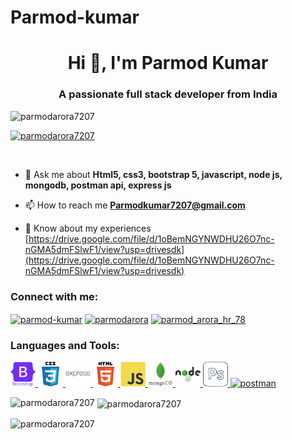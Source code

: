 # Parmod-kumar
<h1 align="center">Hi 👋, I'm Parmod Kumar</h1>
<h3 align="center">A passionate full stack developer from India</h3>

<p align="left"> <img src="https://komarev.com/ghpvc/?username=parmodarora7207&label=Profile%20views&color=0e75b6&style=flat" alt="parmodarora7207" /> </p>

<p align="left"> <a href="https://github.com/ryo-ma/github-profile-trophy"><img src="https://github-profile-trophy.vercel.app/?username=parmodarora7207" alt="parmodarora7207" /></a> </p>

<p align="left"> <a href="https://twitter.com/" target="blank"><img src="https://img.shields.io/twitter/follow/?logo=twitter&style=for-the-badge" alt="" /></a> </p>

- 💬 Ask me about **Html5, css3, bootstrap 5, javascript, node js, mongodb, postman api, express js**

- 📫 How to reach me **Parmodkumar7207@gmail.com**

- 📄 Know about my experiences [https://drive.google.com/file/d/1oBemNGYNWDHU26O7nc-nGMA5dmFSlwF1/view?usp=drivesdk](https://drive.google.com/file/d/1oBemNGYNWDHU26O7nc-nGMA5dmFSlwF1/view?usp=drivesdk)

<h3 align="left">Connect with me:</h3>
<p align="left">
<a href="https://linkedin.com/in/parmod-kumar" target="blank"><img align="center" src="https://raw.githubusercontent.com/rahuldkjain/github-profile-readme-generator/master/src/images/icons/Social/linked-in-alt.svg" alt="parmod-kumar" height="30" width="40" /></a>
<a href="https://fb.com/parmodarora" target="blank"><img align="center" src="https://raw.githubusercontent.com/rahuldkjain/github-profile-readme-generator/master/src/images/icons/Social/facebook.svg" alt="parmodarora" height="30" width="40" /></a>
<a href="https://instagram.com/parmod_arora_hr_78" target="blank"><img align="center" src="https://raw.githubusercontent.com/rahuldkjain/github-profile-readme-generator/master/src/images/icons/Social/instagram.svg" alt="parmod_arora_hr_78" height="30" width="40" /></a>
</p>

<h3 align="left">Languages and Tools:</h3>
<p align="left"> <a href="https://getbootstrap.com" target="_blank" rel="noreferrer"> <img src="https://raw.githubusercontent.com/devicons/devicon/master/icons/bootstrap/bootstrap-plain-wordmark.svg" alt="bootstrap" width="40" height="40"/> </a> <a href="https://www.w3schools.com/css/" target="_blank" rel="noreferrer"> <img src="https://raw.githubusercontent.com/devicons/devicon/master/icons/css3/css3-original-wordmark.svg" alt="css3" width="40" height="40"/> </a> <a href="https://expressjs.com" target="_blank" rel="noreferrer"> <img src="https://raw.githubusercontent.com/devicons/devicon/master/icons/express/express-original-wordmark.svg" alt="express" width="40" height="40"/> </a> <a href="https://www.w3.org/html/" target="_blank" rel="noreferrer"> <img src="https://raw.githubusercontent.com/devicons/devicon/master/icons/html5/html5-original-wordmark.svg" alt="html5" width="40" height="40"/> </a> <a href="https://developer.mozilla.org/en-US/docs/Web/JavaScript" target="_blank" rel="noreferrer"> <img src="https://raw.githubusercontent.com/devicons/devicon/master/icons/javascript/javascript-original.svg" alt="javascript" width="40" height="40"/> </a> <a href="https://www.mongodb.com/" target="_blank" rel="noreferrer"> <img src="https://raw.githubusercontent.com/devicons/devicon/master/icons/mongodb/mongodb-original-wordmark.svg" alt="mongodb" width="40" height="40"/> </a> <a href="https://nodejs.org" target="_blank" rel="noreferrer"> <img src="https://raw.githubusercontent.com/devicons/devicon/master/icons/nodejs/nodejs-original-wordmark.svg" alt="nodejs" width="40" height="40"/> </a> <a href="https://www.photoshop.com/en" target="_blank" rel="noreferrer"> <img src="https://raw.githubusercontent.com/devicons/devicon/master/icons/photoshop/photoshop-line.svg" alt="photoshop" width="40" height="40"/> </a> <a href="https://postman.com" target="_blank" rel="noreferrer"> <img src="https://www.vectorlogo.zone/logos/getpostman/getpostman-icon.svg" alt="postman" width="40" height="40"/> </a> </p>

<p><img align="left" src="https://github-readme-stats.vercel.app/api/top-langs?username=parmodarora7207&show_icons=true&locale=en&layout=compact" alt="parmodarora7207" /></p>

<p>&nbsp;<img align="center" src="https://github-readme-stats.vercel.app/api?username=parmodarora7207&show_icons=true&locale=en" alt="parmodarora7207" /></p>

<p><img align="center" src="https://github-readme-streak-stats.herokuapp.com/?user=parmodarora7207&" alt="parmodarora7207" /></p>
